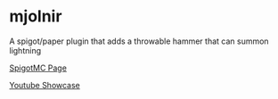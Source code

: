 # mjolnir
A spigot/paper plugin that adds a throwable hammer that can summon lightning

[SpigotMC Page](https://www.spigotmc.org/resources/mjolnir-the-hammer-of-thor.79882/)

[Youtube Showcase](https://youtu.be/5I8hDpJBmKA)
